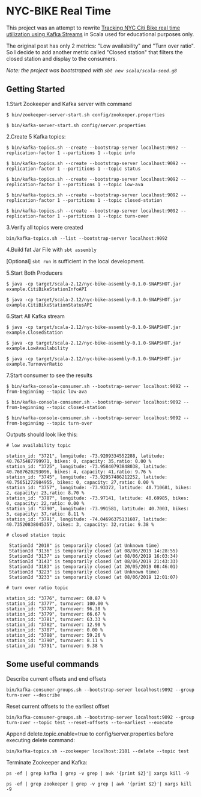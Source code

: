 # NYC-BIKE Real Time
This project was an attempt to rewrite [Tracking NYC Citi Bike real time utilization using Kafka Streams](https://towardsdatascience.com/tracking-nyc-citi-bike-real-time-utilization-using-kafka-streams-1c0ea9e24e79) in Scala used for educational purposes only.

The original post has only 2 metrics: "Low availability" and "Turn over ratio". So I decide to add another metric called "Closed station" that filters the closed station and display to the consumers.

_Note: the project was bootstraped with `sbt new scala/scala-seed.g8`_


## Getting Started

1.Start Zookeeper and Kafka server with command

```
$ bin/zookeeper-server-start.sh config/zookeeper.properties

$ bin/kafka-server-start.sh config/server.properties
```
2.Create 5 Kafka topics:
```
$ bin/kafka-topics.sh --create --bootstrap-server localhost:9092 --replication-factor 1 --partitions 1 --topic info

$ bin/kafka-topics.sh --create --bootstrap-server localhost:9092 --replication-factor 1 --partitions 1 --topic status

$ bin/kafka-topics.sh --create --bootstrap-server localhost:9092 --replication-factor 1 --partitions 1 --topic low-ava

$ bin/kafka-topics.sh --create --bootstrap-server localhost:9092 --replication-factor 1 --partitions 1 --topic closed-station

$ bin/kafka-topics.sh --create --bootstrap-server localhost:9092 --replication-factor 1 --partitions 1 --topic turn-over
```

3.Verify all topics were created

`bin/kafka-topics.sh --list --bootstrap-server localhost:9092`

4.Build fat Jar File with `sbt assembly`

[Optional] `sbt run`  is sufficient in the local development.

5.Start Both Producers

```
$ java -cp target/scala-2.12/nyc-bike-assembly-0.1.0-SNAPSHOT.jar example.CitiBikeStationInfoAPI

$ java -cp target/scala-2.12/nyc-bike-assembly-0.1.0-SNAPSHOT.jar example.CitiBikeStationStatusAPI
```

6.Start All Kafka stream

```
$ java -cp target/scala-2.12/nyc-bike-assembly-0.1.0-SNAPSHOT.jar example.ClosedStation

$ java -cp target/scala-2.12/nyc-bike-assembly-0.1.0-SNAPSHOT.jar example.LowAvailability

$ java -cp target/scala-2.12/nyc-bike-assembly-0.1.0-SNAPSHOT.jar example.TurnoverRatio
```
7.Start consumer to see the results
```
$ bin/kafka-console-consumer.sh --bootstrap-server localhost:9092 --from-beginning --topic low-ava

$ bin/kafka-console-consumer.sh --bootstrap-server localhost:9092 --from-beginning --topic closed-station

$ bin/kafka-console-consumer.sh --bootstrap-server localhost:9092 --from-beginning --topic turn-over
```

Outputs should look like this:

```
# low availability topic

station_id: "3721", longitude: -73.9209334552288, latitude: 40.7675487799971, bikes: 0, capacity: 35,ratio: 0.00 %
station_id: "3725", longitude: -73.95840793848038, latitude: 40.7687620293096, bikes: 4, capacity: 41,ratio: 9.76 %
station_id: "3745", longitude: -73.92957486212252, latitude: 40.75651272984955, bikes: 0, capacity: 27,ratio: 0.00 %
station_id: "3757", longitude: -73.93372, latitude: 40.710681, bikes: 2, capacity: 23,ratio: 8.70 %
station_id: "3787", longitude: -73.97141, latitude: 40.69985, bikes: 0, capacity: 22,ratio: 0.00 %
station_id: "3790", longitude: -73.991581, latitude: 40.7003, bikes: 3, capacity: 37,ratio: 8.11 %
station_id: "3791", longitude: -74.04696375131607, latitude: 40.73520838045357, bikes: 3, capacity: 32,ratio: 9.38 %
```

```
# closed station topic

 StationId "2010" is temporarily closed (at Unknown time)
 StationId "3136" is temporarily closed (at 08/06/2019 14:28:55)
 StationId "3137" is temporarily closed (at 08/06/2019 16:03:34)
 StationId "3143" is temporarily closed (at 08/06/2019 21:43:33)
 StationId "3183" is temporarily closed (at 20/05/2019 08:46:01)
 StationId "3223" is temporarily closed (at Unknown time)
 StationId "3233" is temporarily closed (at 08/06/2019 12:01:07)
```

```
# turn over ratio topic

station_id: "3776", turnover: 60.87 %
station_id: "3777", turnover: 100.00 %
station_id: "3778", turnover: 96.30 %
station_id: "3779", turnover: 66.67 %
station_id: "3781", turnover: 63.33 %
station_id: "3782", turnover: 12.90 %
station_id: "3787", turnover: 0.00 %
station_id: "3788", turnover: 59.26 %
station_id: "3790", turnover: 8.11 %
station_id: "3791", turnover: 9.38 %
```

## Some useful commands

Describe current offsets and end offsets

`bin/kafka-consumer-groups.sh --bootstrap-server localhost:9092 --group turn-over --describe`

Reset current offsets to the earliest offset

`bin/kafka-consumer-groups.sh --bootstrap-server localhost:9092 --group turn-over --topic test --reset-offsets --to-earliest --execute`

Append delete.topic.enable=true to config/server.properties before executing delete command:

`bin/kafka-topics.sh --zookeeper localhost:2181 --delete --topic test`

Terminate Zookeeper and Kafka:

`ps -ef | grep kafka | grep -v grep | awk '{print $2}'| xargs kill -9`

`ps -ef | grep zookeeper | grep -v grep | awk '{print $2}'| xargs kill -9`

